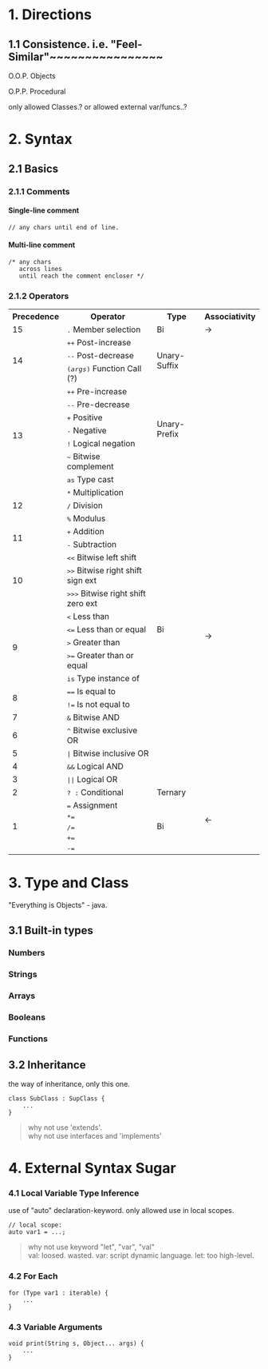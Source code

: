 
# 1. Directions

## 1.1 Consistence. i.e. "Feel-Similar"~~~~~~~~~~~~~~~~

O.O.P. Objects

O.P.P. Procedural

only allowed Classes.? or allowed external var/funcs..?

# 2. Syntax


## 2.1 Basics

### 2.1.1 Comments

#### Single-line comment

    // any chars until end of line.

#### Multi-line comment

    /* any chars
       across lines
       until reach the comment encloser */

### 2.1.2 Operators

<table>
<tr>
    <th>Precedence</th>
    <th>Operator</th>
    <th>Type</th>
    <th>Associativity</th>
</tr>

<tr>
    <td rowspan="1">15</td>
    <td><kbd>.</kbd> Member selection</td>
    <td>Bi</td>
    <td>-></td>
</tr>

<tr>
    <td rowspan="3">14</td>
    <td><kbd>++</kbd> Post-increase</td>
    <td rowspan="3">Unary-Suffix</td>
</tr>
<tr><td><kbd>--</kbd> Post-decrease</td></tr>
<tr><td><kbd>(<i>args</i>)</kbd> Function Call (?)</td></tr>

<tr>
    <td rowspan="7">13</td>
    <td><kbd>++</kbd> Pre-increase</td>
    <td rowspan="6">Unary-Prefix</td>
</tr>
<tr><td><kbd>--</kbd> Pre-decrease</td></tr>
<tr><td><kbd>+</kbd> Positive</td></tr>
<tr><td><kbd>-</kbd> Negative</td></tr>
<tr><td><kbd>!</kbd> Logical negation</td></tr>
<tr><td><kbd>~</kbd> Bitwise complement</td></tr>

<tr>
    <td><kbd>as</kbd> Type cast</td>
    <td rowspan="21">Bi</td>
</tr>

<!-- Mul Div -->
<tr>
    <td rowspan="3">12</td>
    <td><kbd>*</kbd> Multiplication</td>
    <td rowspan="20">-></td>
</tr>
<tr><td><kbd>/</kbd> Division</td></tr>
<tr><td><kbd>%</kbd> Modulus</td></tr>

<!-- Add Sub -->
<tr>
    <td rowspan="2">11</td>
    <td><kbd>+</kbd> Addition</td>
</tr>
<tr><td><kbd>-</kbd> Subtraction</td></tr>

<!-- Bitwise shift -->
<tr>
    <td rowspan="3">10</td>
    <td><kbd><<</kbd> Bitwise left shift</td>
</tr>
<tr><td><kbd>>></kbd> Bitwise right shift sign ext</td></tr>
<tr><td><kbd>>>></kbd> Bitwise right shift zero ext</td></tr>

<!-- Relation -->
<tr>
    <td rowspan="5">9</td>  <td><kbd><</kbd> Less than</td>
</tr>
<tr><td><kbd><=</kbd> Less than or equal</td></tr>
<tr><td><kbd>></kbd> Greater than</td></tr>
<tr><td><kbd>>=</kbd> Greater than or equal</td></tr>
<tr><td><kbd>is</kbd> Type instance of</td></tr>

<!-- Equals, NotEquals -->
<tr>
    <td rowspan="2">8</td>
    <td><kbd>==</kbd> Is equal to</td>
</tr>
<tr><td><kbd>!=</kbd> Is not equal to</td></tr>

<!-- Bitwise AND/ XOR/ OR -->
<tr><td>7</td> <td><kbd>&</kbd> Bitwise AND</td></tr>
<tr><td>6</td> <td><kbd>^</kbd> Bitwise exclusive OR</td></tr>
<tr><td>5</td> <td><kbd>|</kbd> Bitwise inclusive OR</td></tr>

<!-- Logical AND/ OR -->
<tr><td>4</td> <td><kbd>&&</kbd> Logical AND</td></tr>
<tr><td>3</td> <td><kbd>||</kbd> Logical OR</td></tr>

<!-- Ternary -->
<tr>
    <td>2</td>
    <td><kbd>? :</kbd> Conditional</td>
    <td>Ternary</td>
    <td rowspan="6"><-</td>
</tr>

<!-- Assignment -->
<tr>
    <td rowspan="5">1</td>
    <td><kbd>=</kbd> Assignment</td>
    <td rowspan="5">Bi</td>
</tr>
<tr><td><kbd>*=</kbd></td></tr>
<tr><td><kbd>/=</kbd></td></tr>
<tr><td><kbd>+=</kbd></td></tr>
<tr><td><kbd>-=</kbd></td></tr>
</table>


# 3. Type and Class

"Everything is Objects" - java.

## 3.1 Built-in types

### Numbers


### Strings


### Arrays


### Booleans


### Functions




## 3.2 Inheritance

the way of inheritance, only this one.

    class SubClass : SupClass {
        ...
    }

> why not use 'extends'.  
> why not use interfaces and 'implements'






# 4. External Syntax Sugar

### 4.1 Local Variable Type Inference

use of "auto" declaration-keyword. only allowed use in local scopes.

    // local scope:
    auto var1 = ...;

> why not use keyword "let", "var", "val"  
> val: loosed. wasted.  var: script dynamic language.  let: too high-level.


### 4.2 For Each

    for (Type var1 : iterable) {
        ...
    }


### 4.3 Variable Arguments

    void print(String s, Object... args) {
        ...
    }


